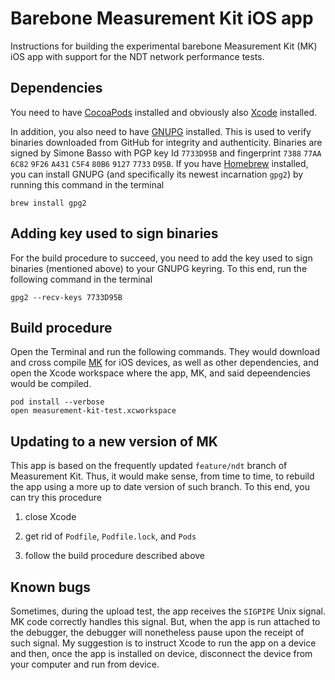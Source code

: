 # Barebone Measurement Kit iOS app

Instructions for building the experimental barebone Measurement Kit (MK)
iOS app with support for the NDT network performance tests.

## Dependencies

You need to have [CocoaPods](https://cocoapods.org/) installed and
obviously also [Xcode](https://developer.apple.com/xcode/) installed.

In addition, you also need to have [GNUPG](https://www.gnupg.org/)
installed. This is used to verify binaries downloaded from GitHub for
integrity and authenticity. Binaries are signed by Simone Basso with
PGP key Id `7733D95B` and fingerprint `7388` `77AA` `6C82` `9F26` `A431`
`C5F4` `80B6` `9127` `7733` `D95B`. If you have [Homebrew](http://brew.sh/)
installed, you can install GNUPG (and specifically its newest incarnation
`gpg2`) by running this command in the terminal

    brew install gpg2

## Adding key used to sign binaries

For the build procedure to succeed, you need to add the key used to
sign binaries (mentioned above) to your GNUPG keyring. To this end, run
the following command in the terminal

    gpg2 --recv-keys 7733D95B

## Build procedure

Open the Terminal and run the following commands. They would download and
cross compile [MK](https://github.com/measurement-kit/measurement-kit) for
iOS devices, as well as other dependencies, and open the Xcode workspace
where the app, MK, and said depeendencies would be compiled.

```
pod install --verbose
open measurement-kit-test.xcworkspace
```

## Updating to a new version of MK

This app is based on the frequently updated `feature/ndt` branch of
Measurement Kit. Thus, it would make sense, from time to time, to
rebuild the app using a more up to date version of such branch. To
this end, you can try this procedure

1. close Xcode

2. get rid of `Podfile`, `Podfile.lock`, and `Pods`

3. follow the build procedure described above

## Known bugs

Sometimes, during the upload test, the app receives the `SIGPIPE` Unix
signal. MK code correctly handles this signal. But, when the app is run
attached to the debugger, the debugger will nonetheless pause upon the
receipt of such signal. My suggestion is to instruct Xcode to run the
app on a device and then, once the app is installed on device, disconnect
the device from your computer and run from device.
